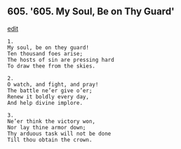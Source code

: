 
## 605.  '605. My Soul, Be on Thy Guard'
[edit](https://docs.google.com/document/d/12%2DjBiE49v%2D9HM5hMtu44zJoSZXG2qX1T/edit?mode=html)






    1.
    My soul, be on they guard!
    Ten thousand foes arise;
    The hosts of sin are pressing hard
    To draw thee from the skies.

    2.
    O watch, and fight, and pray!
    The battle ne’er give o’er;
    Renew it boldly every day,
    And help divine implore.

    3.
    Ne’er think the victory won,
    Nor lay thine armor down;
    Thy arduous task will not be done
    Till thou obtain the crown.
